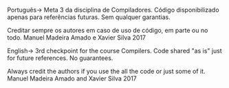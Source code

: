 Português-> Meta 3 da disciplina de Compiladores. Código disponibilizado apenas para referências futuras. Sem qualquer garantias.

Creditar sempre os autores em caso de uso de código, em parte ou no todo. Manuel Madeira Amado e Xavier Silva 2017

English-> 3rd checkpoint for the course Compilers. Code shared "as is" just for future references. No guarantees.

Always credit the authors if you use the all the code or just some of it. Manuel Madeira Amado and Xavier Silva 2017
